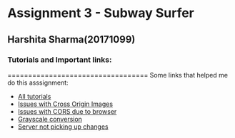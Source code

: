 Assignment 3 - Subway Surfer
=============

## Harshita Sharma(20171099)


### Tutorials and Important links:
==================================
Some links that helped me do this asssignment:
- [All tutorials](https://developer.mozilla.org/en-US/docs/Web/API/WebGL_API/Tutorial/Getting_started_with_WebGL)
- [Issues with Cross Origin Images](https://webglfundamentals.org/webgl/lessons/webgl-cors-permission.html#toc)
- [Issues with CORS due to browser](https://superuser.com/questions/878025/the-easiest-way-to-serve-a-page-to-localhost-on-os-x)
- [Grayscale conversion](https://www.tutorialspoint.com/dip/grayscale_to_rgb_conversion.htm)
- [Server not picking up changes](https://www.technipages.com/google-chrome-how-to-completely-disable-cache)
